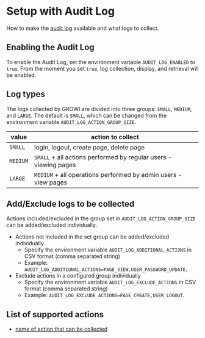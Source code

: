 # Setup with Audit Log

How to make the [audit log](/en/admin-guide/management-cookbook/audit-log.html) available and what logs to collect.

## Enabling the Audit Log

To enable the Audit Log, set the environment variable `AUDIT_LOG_ENABLED` to `true`. From the moment you set `true`, log collection, display, and retrieval will be enabled.

## Log types

The logs collected by GROWI are divided into three groups: `SMALL`, `MEDIUM`, and `LARGE`. The default is `SMALL`, which can be changed from the environment variable `AUDIT_LOG_ACTION_GROUP_SIZE`.

| value | action to collect |
| ------------------- | ---------- |
| `SMALL` | login, logout, create page, delete page |
| `MEDIUM` | `SMALL` + all actions performed by regular users - viewing pages |
| `LARGE` | `MEDIUM` + all operations performed by admin users - view pages |

## Add/Exclude logs to be collected

Actions included/excluded in the group set in `AUDIT_LOG_ACTION_GROUP_SIZE` can be added/excluded individually.

- Actions not included in the set group can be added/excluded individually.
  - Specify the environment variable `AUDIT_LOG_ADDITIONAL_ACTIONS` in CSV format (comma separated string)
  - Example: `AUDIT_LOG_ADDITIONAL_ACTIONS=PAGE_VIEW,USER_PASSWORD_UPDATE`.
- Exclude actions in a configured group individually
  - Specify the environment variable `AUDIT_LOG_EXCLUDE_ACTIONS` in CSV format (comma separated string)
  - Example: `AUDIT_LOG_EXCLUDE_ACTIONS=PAGE_CREATE,USER_LOGOUT`.

## List of supported actions

- [name of action that can be collected](https://github.com/weseek/growi/blob/master/packages/app/src/interfaces/activity.ts#L9)
